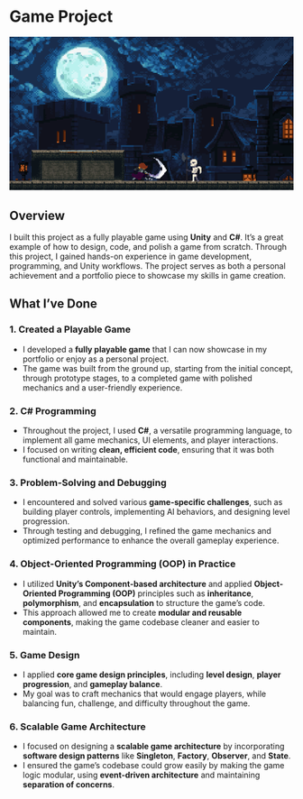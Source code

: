 # Game Project

![Game Screenshot](images/game.png)

## Overview

I built this project as a fully playable game using **Unity** and **C#**. It’s a great example of how to design, code, and polish a game from scratch. Through this project, I gained hands-on experience in game development, programming, and Unity workflows. The project serves as both a personal achievement and a portfolio piece to showcase my skills in game creation.

## What I’ve Done

### 1. **Created a Playable Game**

- I developed a **fully playable game** that I can now showcase in my portfolio or enjoy as a personal project.
- The game was built from the ground up, starting from the initial concept, through prototype stages, to a completed game with polished mechanics and a user-friendly experience.

### 2. **C# Programming**

- Throughout the project, I used **C#**, a versatile programming language, to implement all game mechanics, UI elements, and player interactions.
- I focused on writing **clean, efficient code**, ensuring that it was both functional and maintainable.

### 3. **Problem-Solving and Debugging**

- I encountered and solved various **game-specific challenges**, such as building player controls, implementing AI behaviors, and designing level progression.
- Through testing and debugging, I refined the game mechanics and optimized performance to enhance the overall gameplay experience.

### 4. **Object-Oriented Programming (OOP) in Practice**

- I utilized **Unity’s Component-based architecture** and applied **Object-Oriented Programming (OOP)** principles such as **inheritance**, **polymorphism**, and **encapsulation** to structure the game’s code.
- This approach allowed me to create **modular and reusable components**, making the game codebase cleaner and easier to maintain.

### 5. **Game Design**

- I applied **core game design principles**, including **level design**, **player progression**, and **gameplay balance**.
- My goal was to craft mechanics that would engage players, while balancing fun, challenge, and difficulty throughout the game.

### 6. **Scalable Game Architecture**

- I focused on designing a **scalable game architecture** by incorporating **software design patterns** like **Singleton**, **Factory**, **Observer**, and **State**.
- I ensured the game’s codebase could grow easily by making the game logic modular, using **event-driven architecture** and maintaining **separation of concerns**.
